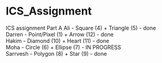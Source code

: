 # ICS_Assignment
ICS assignment Part A
Ali - Square (4) + Triangle (5) - done  
Darren - Point/Pixel (1) + Arrow (12) - done  
Hakim - Diamond (10) + Heart (11) - done  
Moha - Circle (6) + Ellipse (7) - IN PROGRESS  
Sarrvesh - Polygon (8) + Star (9) - done  
